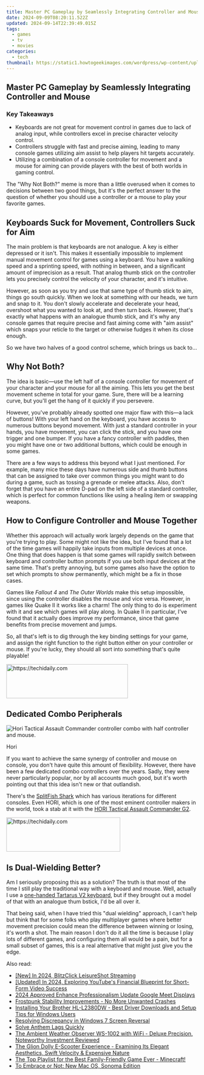 ```yaml
---
title: Master PC Gameplay by Seamlessly Integrating Controller and Mouse
date: 2024-09-09T08:20:11.522Z
updated: 2024-09-14T22:39:49.015Z
tags:
  - games
  - tv
  - movies
categories:
  - tech
thumbnail: https://static1.howtogeekimages.com/wordpress/wp-content/uploads/2024/04/wireless-gamepad-for-the-xbox-one-on-desk-with-keyboard-black-xbox-game-controller.jpg
---
```


## Master PC Gameplay by Seamlessly Integrating Controller and Mouse

### Key Takeaways

* Keyboards are not great for movement control in games due to lack of analog input, while controllers excel in precise character velocity control.
* Controllers struggle with fast and precise aiming, leading to many console games utilizing aim assist to help players hit targets accurately.
* Utilizing a combination of a console controller for movement and a mouse for aiming can provide players with the best of both worlds in gaming control.

 The "Why Not Both?" meme is more than a little overused when it comes to decisions between two good things, but it's the perfect answer to the question of whether you should use a controller or a mouse to play your favorite games.

##  Keyboards Suck for Movement, Controllers Suck for Aim

 The main problem is that keyboards are not analogue. A key is either depressed or it isn't. This makes it essentially impossible to implement manual movement control for games using a keyboard. You have a walking speed and a sprinting speed, with nothing in between, and a significant amount of imprecision as a result. That analog thumb stick on the controller lets you precisely control the velocity of your character, and it's intuitive.

 However, as soon as you try and use that same type of thumb stick to aim, things go south quickly. When we look at something with our heads, we turn and snap to it. You don't slowly accelerate and decelerate your head, overshoot what you wanted to look at, and then turn back. However, that's exactly what happens with an analogue thumb stick, and it's why any console games that require precise and fast aiming come with "aim assist" which snaps your reticle to the target or otherwise fudges it when its close enough.

 So we have two halves of a good control scheme, which brings us back to...

##  Why Not Both?

 The idea is basic—use the left half of a console controller for movement of your character and your mouse for all the aiming. This lets you get the best movement scheme in total for your game. Sure, there will be a learning curve, but you'll get the hang of it quickly if you persevere.

 However, you've probably already spotted one major flaw with this—a lack of buttons! With your left hand on the keyboard, you have access to numerous buttons beyond movement. With just a standard controller in your hands, you have movement, you can click the stick, and you have one trigger and one bumper. If you have a fancy controller with paddles, then you might have one or two additional buttons, which could be enough in some games.

 There are a few ways to address this beyond what I just mentioned. For example, many mice these days have numerous side and thumb buttons that can be assigned to take over common things you might want to do during a game, such as tossing a grenade or melee attacks. Also, don't forget that you have an entire D-pad on the left side of a standard controller, which is perfect for common functions like using a healing item or swapping weapons.

##  How to Configure Controller and Mouse Together

 Whether this approach will actually work largely depends on the game that you're trying to play. Some might not like the idea, but I've found that a lot of the time games will happily take inputs from multiple devices at once. One thing that does happen is that some games will rapidly switch between keyboard and controller button prompts if you use both input devices at the same time. That's pretty annoying, but some games also have the option to set which prompts to show permanently, which might be a fix in those cases.

 Games like _Fallout 4_ and _The Outer Worlds_ make this setup impossible, since using the controller disables the mouse and vice versa. However, in games like Quake II it works like a charm! The only thing to do is experiment with it and see which games will play along. In Quake II in particular, I've found that it actually does improve my performance, since that game benefits from precise movement and jumps.

 So, all that's left is to dig through the key binding settings for your game, and assign the right function to the right button either on your controller or mouse. If you're lucky, they should all sort into something that's quite playable!

<!-- affiliate ads begin -->
<a href="https://aligracehair.sjv.io/c/5597632/2135415/19272" target="_top" id="2135415">
  <img src="//a.impactradius-go.com/display-ad/19272-2135415" border="0" alt="https://techidaily.com" width="320" height="90"/>
</a>
<img height="0" width="0" src="https://aligracehair.sjv.io/i/5597632/2135415/19272" style="position:absolute;visibility:hidden;" border="0" />
<!-- affiliate ads end -->

##  Dedicated Combo Peripherals

![Hori Tactical Assault Commander controller combo with half controller and mouse.](https://static1.howtogeekimages.com/wordpress/wp-content/uploads/2024/04/hori-tactical-assault-commander.jpg) 

Hori

 If you want to achieve the same synergy of controller and mouse on console, you don't have quite this amount of flexibility. However, there have been a few dedicated combo controllers over the years. Sadly, they were never particularly popular, nor by all accounts much good, but it's worth pointing out that this idea isn't new or that outlandish.

 There's the [SplitFish Shark](https://eu.splitfish.com/fragfx-game-controllers/fragfx-shark-ps4.html?%5F%5F%5Fstore=english&%5F%5F%5Ffrom%5Fstore=default) which has various iterations for different consoles. Even HORI, which is one of the most eminent controller makers in the world, took a stab at it with the [HORI Tactical Assault Commander G2](https://www.amazon.com/Tactical-Assault-Commander-KeyPad-Gamepad-Controller/dp/B01L8QL2N8?tag=hotoge-20&ascsubtag=UUhtgUeUpU2002794&asc%5Frefurl=https%3A%2F%2Fwww.howtogeek.com%2Fforget-picking-between-controller-or-mouse-for-pc-gaming-use-both-and-never-look-back%2F&asc%5Fcampaign=Evergreen).

<!-- affiliate ads begin -->
<a href="https://aligracehair.sjv.io/c/5597632/2135356/19272" target="_top" id="2135356">
  <img src="//a.impactradius-go.com/display-ad/19272-2135356" border="0" alt="https://techidaily.com" width="300" height="90"/>
</a>
<img height="0" width="0" src="https://aligracehair.sjv.io/i/5597632/2135356/19272" style="position:absolute;visibility:hidden;" border="0" />
<!-- affiliate ads end -->

##  Is Dual-Wielding Better?

 Am I seriously proposing this as a solution? The truth is that most of the time I still play the traditional way with a keyboard and mouse. Well, actually I use a [one-handed Tartarus V2 keyboard](https://some-knowledge.techidaily.com/new-innovative-question-collection-for-lively-podcast-discussions/), but if they brought out a model of that with an analogue thum bstick, I'd be all over it.

 That being said, when I have tried this "dual wielding" approach, I can't help but think that for some folks who play multiplayer games where better movement precision could mean the difference between winning or losing, it's worth a shot. The main reason I don't do it all the time is because I play lots of different games, and configuring them all would be a pain, but for a small subset of games, this is a real alternative that might just give you the edge.

<ins class="adsbygoogle"
     style="display:block"
     data-ad-format="autorelaxed"
     data-ad-client="ca-pub-7571918770474297"
     data-ad-slot="1223367746"></ins>

<ins class="adsbygoogle"
     style="display:block"
     data-ad-client="ca-pub-7571918770474297"
     data-ad-slot="8358498916"
     data-ad-format="auto"
     data-full-width-responsive="true"></ins>

<span class="atpl-alsoreadstyle">Also read:</span>
<div><ul>
<li><a href="https://screen-video-capture.techidaily.com/new-in-2024-blitzclick-leisureshot-streaming/"><u>[New] In 2024, BlitzClick LeisureShot Streaming</u></a></li>
<li><a href="https://facebook-video-share.techidaily.com/updated-in-2024-exploring-youtubes-financial-blueprint-for-short-form-video-success/"><u>[Updated] In 2024, Exploring YouTube's Financial Blueprint for Short-Form Video Success</u></a></li>
<li><a href="https://screen-capture.techidaily.com/2024-approved-enhance-professionalism-update-google-meet-displays/"><u>2024 Approved Enhance Professionalism Update Google Meet Displays</u></a></li>
<li><a href="https://win-blog.techidaily.com/1723009516240-frostpunk-stability-improvements-no-more-unwanted-crashes/"><u>Frostpunk Stability Improvements - No More Unwanted Crashes</u></a></li>
<li><a href="https://hardware-help.techidaily.com/installing-your-brother-hl-l2380dw-best-driver-downloads-and-setup-tips-for-windows-users/"><u>Installing Your Brother HL-L2380DW - Best Driver Downloads and Setup Tips for Windows Users</u></a></li>
<li><a href="https://network-issues.techidaily.com/resolving-discrepancy-in-windows-7-screen-reversal/"><u>Resolving Discrepancy in Windows 7 Screen Reversal</u></a></li>
<li><a href="https://graphic-issues.techidaily.com/solve-anthem-lags-quickly/"><u>Solve Anthem Lags Quickly</u></a></li>
<li><a href="https://buynow-help.techidaily.com/the-ambient-weather-observer-ws-1002-with-wifi-deluxe-precision-noteworthy-investment-reviewed/"><u>The Ambient Weather Observer WS-1002 with WiFi - Deluxe Precision, Noteworthy Investment Reviewed</u></a></li>
<li><a href="https://buynow-help.techidaily.com/the-glion-dolly-e-scooter-experience-examining-its-elegant-aesthetics-swift-velocity-and-expensive-nature/"><u>The Glion Dolly E-Scooter Experience - Examining Its Elegant Aesthetics, Swift Velocity & Expensive Nature</u></a></li>
<li><a href="https://buynow-help.techidaily.com/the-top-playlist-for-the-best-family-friendly-game-ever-minecraft/"><u>The Top Playlist for the Best Family-Friendly Game Ever - Minecraft!</u></a></li>
<li><a href="https://buynow-help.techidaily.com/to-embrace-or-not-new-mac-os-sonoma-edition/"><u>To Embrace or Not: New Mac OS, Sonoma Edition</u></a></li>
</ul></div>

